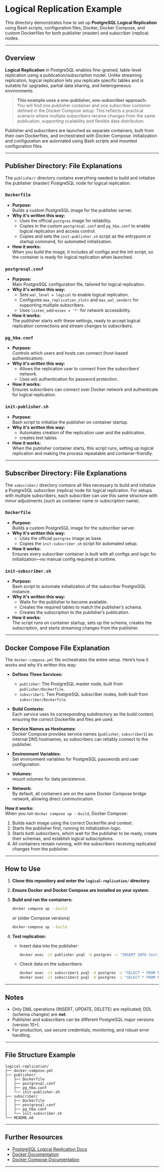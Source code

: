 # Logical Replication Example

This directory demonstrates how to set up **PostgreSQL Logical Replication** using Bash scripts, configuration files, Docker, Docker Compose, and custom Dockerfiles for both publisher (master) and subscriber (replica) nodes.

---

## Overview

**Logical Replication** in PostgreSQL enables fine-grained, table-level replication using a publication/subscription model. Unlike streaming replication, logical replication lets you replicate specific tables and is suitable for upgrades, partial data sharing, and heterogeneous environments.

> **This example uses a one-publisher, one-subscriber approach:**  
> You will find one publisher container and one subscriber container defined in the Docker Compose setup. This reflects a practical scenario where multiple subscribers receive changes from the same publication, supporting scalability and flexible data distribution.

Publisher and subscribers are launched as separate containers, built from their own Dockerfiles, and orchestrated with Docker Compose. Initialization and configuration are automated using Bash scripts and mounted configuration files.

---

## Publisher Directory: File Explanations

The `publisher/` directory contains everything needed to build and initialize the publisher (master) PostgreSQL node for logical replication.

### `Dockerfile`
- **Purpose:**  
  Builds a custom PostgreSQL image for the publisher server.
- **Why it's written this way:**  
  - Uses the official `postgres` image for reliability.
  - Copies in the custom `postgresql.conf` and `pg_hba.conf` to enable logical replication and access control.
  - Copies and sets the `init-publisher.sh` script as the entrypoint or startup command, for automated initialization.
- **How it works:**  
  When you build the image, it includes all configs and the init script, so the container is ready for logical replication when launched.

### `postgresql.conf`
- **Purpose:**  
  Main PostgreSQL configuration file, tailored for logical replication.
- **Why it's written this way:**  
  - Sets `wal_level = logical` to enable logical replication.
  - Configures `max_replication_slots` and `max_wal_senders` for supporting multiple subscribers.
  - Uses `listen_addresses = '*'` for network accessibility.
- **How it works:**  
  The publisher starts with these settings, ready to accept logical replication connections and stream changes to subscribers.

### `pg_hba.conf`
- **Purpose:**  
  Controls which users and hosts can connect (host-based authentication).
- **Why it's written this way:**  
  - Allows the replication user to connect from the subscribers' network.
  - Uses `md5` authentication for password protection.
- **How it works:**  
  Ensures subscribers can connect over Docker network and authenticate for logical replication.

### `init-publisher.sh`
- **Purpose:**  
  Bash script to initialize the publisher on container startup.
- **Why it's written this way:**  
  - Automates creation of the replication user and the publication.
  - creates test tables
- **How it works:**  
  When the publisher container starts, this script runs, setting up logical replication and making the process repeatable and container-friendly.

---

## Subscriber Directory: File Explanations

The `subscriber/` directory contains all files necessary to build and initialize a PostgreSQL subscriber (replica) node for logical replication. For setups with multiple subscribers, each subscriber can use this same structure with minor adjustments (such as container name or subscription name).

### `Dockerfile`
- **Purpose:**  
  Builds a custom PostgreSQL image for the subscriber server.
- **Why it's written this way:**  
  - Uses the official `postgres` image as base.
  - Copies the `init-subscriber.sh` script for automated setup.
- **How it works:**  
  Ensures every subscriber container is built with all configs and logic for initialization—no manual config required at runtime.

### `init-subscriber.sh`
- **Purpose:**  
  Bash script to automate initialization of the subscriber PostgreSQL instance.
- **Why it's written this way:**  
  - Waits for the publisher to become available.
  - Creates the required tables to match the publisher’s schema.
  - Creates the subscription to the publisher’s publication.
- **How it works:**  
  The script runs on container startup, sets up the schema, creates the subscription, and starts streaming changes from the publisher.

---

## Docker Compose File Explanation

The `docker-compose.yml` file orchestrates the entire setup. Here’s how it works and why it’s written this way:

- **Defines Three Services:**  
  - `publisher`: The PostgreSQL master node, built from `publisher/Dockerfile`.
  - `subscriber1`: Two PostgreSQL subscriber nodes, both built from `subscriber/Dockerfile`.

- **Build Contexts:**  
  Each service uses its corresponding subdirectory as the build context, ensuring the correct Dockerfile and files are used.

- **Service Names as Hostnames:**  
  Docker Compose provides service names (`publisher`, `subscriber1`) as internal DNS hostnames, so subscribers can reliably connect to the publisher.

- **Environment Variables:**  
  Set environment variables for PostgreSQL passwords and user configuration.

- **Volumes:**  
  mount volumes for data persistence.

- **Network:**  
  By default, all containers are on the same Docker Compose bridge network, allowing direct communication.

**How it works:**  
When you run `docker compose up --build`, Docker Compose:
1. Builds each image using the correct Dockerfile and context.
2. Starts the publisher first, running its initialization logic.
3. Starts both subscribers, which wait for the publisher to be ready, create their schemas, and establish logical subscriptions.
4. All containers remain running, with the subscribers receiving replicated changes from the publisher.

---

## How to Use

1. **Clone this repository and enter the `logical-replication/` directory.**

2. **Ensure Docker and Docker Compose are installed on your system.**

3. **Build and run the containers:**
    ```sh
    docker compose up --build
    ```
    or (older Compose versions)
    ```sh
    docker-compose up --build
    ```

4. **Test replication:**
    - Insert data into the publisher:
      ```sh
      docker exec -it publisher psql -U postgres -c "INSERT INTO test_replication(note) VALUES('Hello from publisher');"
      ```
    - Check data on the subscribers:
      ```sh
      docker exec -it subscriber1 psql -U postgres -c "SELECT * FROM test_replication;"
      docker exec -it subscriber2 psql -U postgres -c "SELECT * FROM test_replication;"
      ```

---

## Notes

- Only DML operations (INSERT, UPDATE, DELETE) are replicated; DDL (schema changes) are **not**.
- Publisher and subscribers can be different PostgreSQL major versions (version 10+).
- For production, use secure credentials, monitoring, and robust error handling.

---

## File Structure Example

```
logical-replication/
├── docker-compose.yml
├── publisher/
│   ├── Dockerfile
│   ├── postgresql.conf
│   ├── pg_hba.conf
│   └── init-publisher.sh
├── subscriber/
│   ├── Dockerfile
│   ├── postgresql.conf
│   ├── pg_hba.conf
│   └── init-subscriber.sh
└── README.md
```

---

## Further Resources

- [PostgreSQL Logical Replication Docs](https://www.postgresql.org/docs/current/logical-replication.html)
- [Docker Documentation](https://docs.docker.com/)
- [Docker Compose Documentation](https://docs.docker.com/compose/)

---